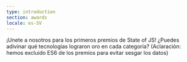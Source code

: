 ```yaml
---
type: introduction
section: awards
locale: es-SV
---
```

 ¡Unete a nosotros para los primeros premios de State of JS! 
¿Puedes adivinar qué tecnologías lograron oro en cada categoría? <span class="note">(Aclaración: hemos excluido ES6 de los premios para evitar sesgar los datos)</span>
